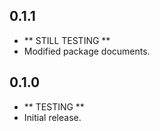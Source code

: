 0.1.1
---

- ** STILL TESTING **
- Modified package documents.

0.1.0
---

- ** TESTING **
- Initial release.